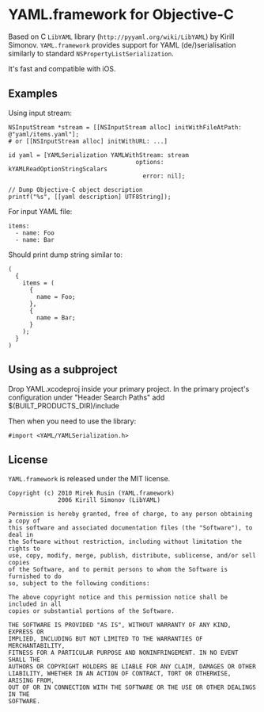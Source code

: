 # YAML.framework for Objective-C

Based on C `LibYAML` library (`http://pyyaml.org/wiki/LibYAML`) by Kirill Simonov.
`YAML.framework` provides support for YAML (de/)serialisation similarly to standard `NSPropertyListSerialization`.

It's fast and compatible with iOS.

## Examples

Using input stream:

    NSInputStream *stream = [[NSInputStream alloc] initWithFileAtPath: @"yaml/items.yaml"];
    # or [[NSInputStream alloc] initWithURL: ...]
    
    id yaml = [YAMLSerialization YAMLWithStream: stream
                                        options: kYAMLReadOptionStringScalars
                                          error: nil];
    
    // Dump Objective-C object description
    printf("%s", [[yaml description] UTF8String]);

For input YAML file:

    items:
      - name: Foo
      - name: Bar

Should print dump string similar to:
    
    (
      {
        items = (
          {
            name = Foo;
          },
          {
            name = Bar;
          }
        );
      }
    )

## Using as a subproject

Drop YAML.xcodeproj inside your primary project. In the primary project's configuration under
"Header Search Paths" add $(BUILT_PRODUCTS_DIR)/include

Then when you need to use the library:

	#import <YAML/YAMLSerialization.h>

## License

`YAML.framework` is released under the MIT license.

    Copyright (c) 2010 Mirek Rusin (YAML.framework)
                  2006 Kirill Simonov (LibYAML)

    Permission is hereby granted, free of charge, to any person obtaining a copy of
    this software and associated documentation files (the "Software"), to deal in
    the Software without restriction, including without limitation the rights to
    use, copy, modify, merge, publish, distribute, sublicense, and/or sell copies
    of the Software, and to permit persons to whom the Software is furnished to do
    so, subject to the following conditions:

    The above copyright notice and this permission notice shall be included in all
    copies or substantial portions of the Software.

    THE SOFTWARE IS PROVIDED "AS IS", WITHOUT WARRANTY OF ANY KIND, EXPRESS OR
    IMPLIED, INCLUDING BUT NOT LIMITED TO THE WARRANTIES OF MERCHANTABILITY,
    FITNESS FOR A PARTICULAR PURPOSE AND NONINFRINGEMENT. IN NO EVENT SHALL THE
    AUTHORS OR COPYRIGHT HOLDERS BE LIABLE FOR ANY CLAIM, DAMAGES OR OTHER
    LIABILITY, WHETHER IN AN ACTION OF CONTRACT, TORT OR OTHERWISE, ARISING FROM,
    OUT OF OR IN CONNECTION WITH THE SOFTWARE OR THE USE OR OTHER DEALINGS IN THE
    SOFTWARE.
